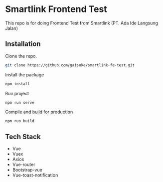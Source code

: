# Smartlink Frontend Test

This repo is for doing Frontend Test from Smartlink (PT. Ada Ide Langsung Jalan)<br />

## Installation

Clone the repo.

```bash
git clone https://github.com/gaisuke/smartlink-fe-test.git
```

Install the package

```bash
npm install
```

Run project 

```bash
npm run serve
```

Compile and build for production

```bash
npm run build
```

## Tech Stack

- Vue
- Vuex
- Axios
- Vue-router
- Bootstrap-vue
- Vue-toast-notification
